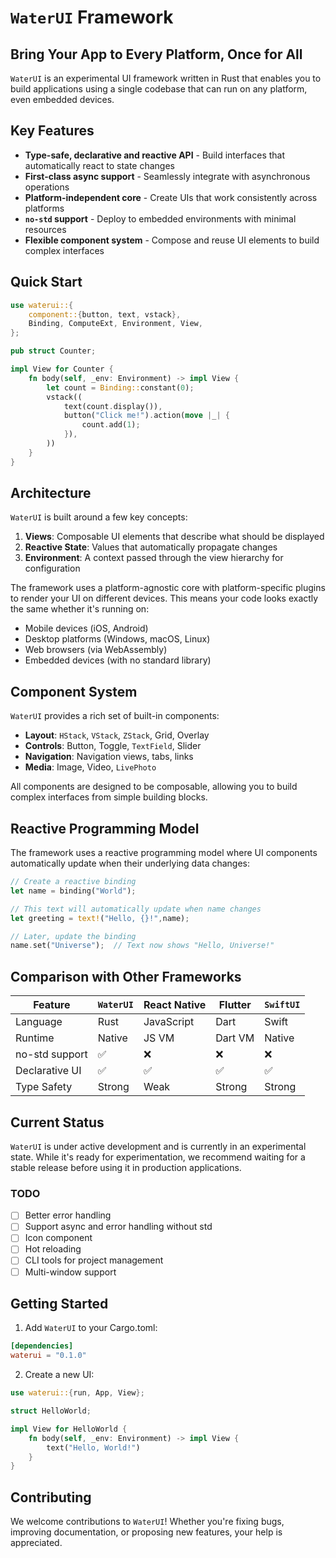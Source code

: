 # `WaterUI` Framework

## Bring Your App to Every Platform, Once for All

`WaterUI` is an experimental UI framework written in Rust that enables you to build applications using a single codebase that can run on any platform, even embedded devices.

## Key Features

- **Type-safe, declarative and reactive API** - Build interfaces that automatically react to state changes
- **First-class async support** - Seamlessly integrate with asynchronous operations
- **Platform-independent core** - Create UIs that work consistently across platforms
- **`no-std` support** - Deploy to embedded environments with minimal resources
- **Flexible component system** - Compose and reuse UI elements to build complex interfaces

## Quick Start

```rust
use waterui::{
    component::{button, text, vstack},
    Binding, ComputeExt, Environment, View,
};

pub struct Counter;

impl View for Counter {
    fn body(self, _env: Environment) -> impl View {
        let count = Binding::constant(0);
        vstack((
            text(count.display()),
            button("Click me!").action(move |_| {
                count.add(1);
            }),
        ))
    }
}
```

## Architecture

`WaterUI` is built around a few key concepts:

1. **Views**: Composable UI elements that describe what should be displayed
2. **Reactive State**: Values that automatically propagate changes
3. **Environment**: A context passed through the view hierarchy for configuration

The framework uses a platform-agnostic core with platform-specific plugins to render your UI on different devices. This means your code looks exactly the same whether it's running on:

- Mobile devices (iOS, Android)
- Desktop platforms (Windows, macOS, Linux)
- Web browsers (via WebAssembly)
- Embedded devices (with no standard library)

## Component System

`WaterUI` provides a rich set of built-in components:

- **Layout**: `HStack`, `VStack`, `ZStack`, Grid, Overlay
- **Controls**: Button, Toggle, `TextField`, Slider
- **Navigation**: Navigation views, tabs, links
- **Media**: Image, Video, `LivePhoto`

All components are designed to be composable, allowing you to build complex interfaces from simple building blocks.

## Reactive Programming Model

The framework uses a reactive programming model where UI components automatically update when their underlying data changes:

```rust
// Create a reactive binding
let name = binding("World");

// This text will automatically update when name changes
let greeting = text!("Hello, {}!",name);

// Later, update the binding
name.set("Universe");  // Text now shows "Hello, Universe!"
```

## Comparison with Other Frameworks

| Feature | `WaterUI` | React Native | Flutter | `SwiftUI` |
|---------|---------|--------------|---------|---------|
| Language | Rust | JavaScript | Dart | Swift |
| Runtime | Native | JS VM | Dart VM | Native |
| no-std support | ✅ | ❌ | ❌ | ❌ |
| Declarative UI | ✅ | ✅ | ✅ | ✅ |
| Type Safety | Strong | Weak | Strong | Strong |

## Current Status

`WaterUI` is under active development and is currently in an experimental state. While it's ready for experimentation, we recommend waiting for a stable release before using it in production applications.

### TODO

- [ ] Better error handling
- [ ] Support async and error handling without std
- [ ] Icon component
- [ ] Hot reloading
- [ ] CLI tools for project management
- [ ] Multi-window support

## Getting Started

1. Add `WaterUI` to your Cargo.toml:
```toml
[dependencies]
waterui = "0.1.0"
```

2. Create a new UI:
```rust
use waterui::{run, App, View};

struct HelloWorld;

impl View for HelloWorld {
    fn body(self, _env: Environment) -> impl View {
        text("Hello, World!")
    }
}
```

## Contributing

We welcome contributions to `WaterUI`! Whether you're fixing bugs, improving documentation, or proposing new features, your help is appreciated.